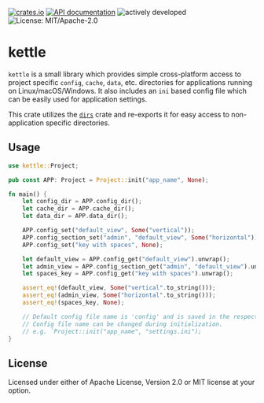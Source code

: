 [![crates.io](https://img.shields.io/crates/v/kettle.svg)](https://crates.io/crates/kettle)
[![API documentation](https://docs.rs/kettle/badge.svg)](https://docs.rs/kettle/)
![actively developed](https://img.shields.io/badge/maintenance-actively--developed-brightgreen.svg)
![License: MIT/Apache-2.0](https://img.shields.io/badge/license-MIT%2FApache--2.0-orange.svg)

# kettle
`kettle` is a small library which provides simple cross-platform access to project specific `config`, `cache`, `data`, etc. directories for applications running on Linux/macOS/Windows. It also includes an `ini` based config file which can be easily used for application settings.

This crate utilizes the [`dirs`](https://crates.io/crates/dirs) crate and re-exports it for easy access to non-application specific directories.

## Usage
```rust
use kettle::Project;

pub const APP: Project = Project::init("app_name", None);

fn main() {
    let config_dir = APP.config_dir();
    let cache_dir = APP.cache_dir();
    let data_dir = APP.data_dir();

    APP.config_set("default_view", Some("vertical"));
    APP.config_section_set("admin", "default_view", Some("horizontal"));
    APP.config_set("key with spaces", None);

    let default_view = APP.config_get("default_view").unwrap();
    let admin_view = APP.config_section_get("admin", "default_view").unwrap();
    let spaces_key = APP.config_get("key with spaces").unwrap();

    assert_eq!(default_view, Some("vertical".to_string()));
    assert_eq!(admin_view, Some("horizontal".to_string()));
    assert_eq!(spaces_key, None);

    // Default config file name is 'config' and is saved in the respective config directory.
    // Config file name can be changed during initialization.
    // e.g. `Project::init("app_name", "settings.ini");
}
```

## License
Licensed under either of Apache License, Version 2.0 or MIT license at your option. 
